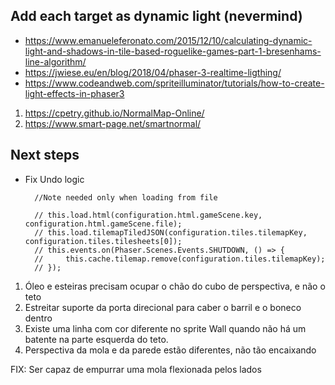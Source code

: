 ## Add each target as dynamic light (nevermind)
- https://www.emanueleferonato.com/2015/12/10/calculating-dynamic-light-and-shadows-in-tile-based-roguelike-games-part-1-bresenhams-line-algorithm/
- https://jwiese.eu/en/blog/2018/04/phaser-3-realtime-ligthing/
- https://www.codeandweb.com/spriteilluminator/tutorials/how-to-create-light-effects-in-phaser3
  
1. https://cpetry.github.io/NormalMap-Online/
2. https://www.smart-page.net/smartnormal/


## Next steps
- Fix Undo logic

        //Note needed only when loading from file

        // this.load.html(configuration.html.gameScene.key, configuration.html.gameScene.file);
        // this.load.tilemapTiledJSON(configuration.tiles.tilemapKey, configuration.tiles.tilesheets[0]);
        // this.events.on(Phaser.Scenes.Events.SHUTDOWN, () => {
        //     this.cache.tilemap.remove(configuration.tiles.tilemapKey);
        // });



1. Óleo e esteiras precisam ocupar o chão do cubo de perspectiva, e não o teto
2. Estreitar suporte da porta direcional para caber o barril e o boneco dentro
3. Existe uma linha com cor diferente no sprite Wall quando não há um batente na parte esquerda do teto.
4. Perspectiva da mola e da parede estão diferentes, não tão encaixando



FIX: Ser capaz de empurrar uma mola flexionada pelos lados